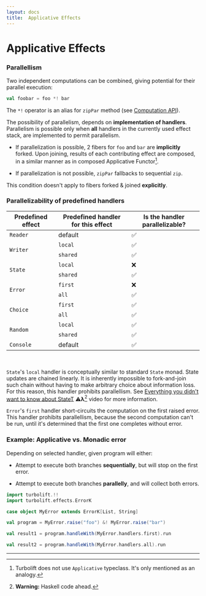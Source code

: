 ```yaml
---
layout: docs
title:  Applicative Effects
---
```



# Applicative Effects

### Parallellism

Two independent computations can be combined, giving potential for their parallel execution:
```scala
val foobar = foo *! bar
```
The `*!` operator is an alias for `zipPar` method (see [Computation API](https://javadoc.io/static/io.github.marcinzh/turbolift-core_3/@VERSION@/turbolift/Computation.html)).

The possibility of parallelism, depends on **implementation of handlers**.
Parallelism is possible only when **all** handlers in the currently used effect stack,
are implemented to permit parallelism.

- If parallelization is possible, 2 fibers for `foo` and `bar` are **implicitly** forked.
Upon joining, results of each contributing effect are composed, 
in a similar manner as in composed Applicative Functor[^1].

- If parallelization is not possible, `zipPar` fallbacks to sequential `zip`.

This condition doesn't apply to fibers forked & joined **explicitly**.

### Parallelizability of predefined handlers

<table>
  <thead>
    <tr>
      <th align="center">Predefined effect</th>
      <th align="center">Predefined handler for this effect</th>
      <th align="center">Is the handler parallelizable?</th>
    </tr>
  </thead>
  <tbody>
    <tr>
      <td><code>Reader</code></td>
      <td>default</td>
      <td>✅</td>
    </tr>
    <tr>
      <td rowspan="2"><code>Writer</code></td>
      <td><code>local</code></td>
      <td>✅</td>
    </tr>
    <tr>
      <td><code>shared</code></td>
      <td>✅</td>
    </tr>
    <tr>
      <td rowspan="2"><code>State</code></td>
      <td><code>local</code></td>
      <td>❌</td>
    </tr>
    <tr>
      <td><code>shared</code></td>
      <td>✅</td>
    </tr>
    <tr>
      <td rowspan="2"><code>Error</code></td>
      <td><code>first</code></td>
      <td>❌</td>
    </tr>
    <tr>
      <td><code>all</code></td>
      <td>✅</td>
    </tr>
    <tr>
      <td rowspan="2"><code>Choice</code></td>
      <td><code>first</code></td>
      <td>✅</td>
    </tr>
    <tr>
      <td><code>all</code></td>
      <td>✅</td>
    </tr>
    <tr>
      <td rowspan="2"><code>Random</code></td>
      <td><code>local</code></td>
      <td>✅</td>
    </tr>
    <tr>
      <td><code>shared</code></td>
      <td>✅</td>
    </tr>
    <tr>
      <td><code>Console</code></td>
      <td>default</td>
      <td>✅</td>
    </tr>
  </tbody>
</table>

&nbsp;

`State`'s `local` handler is conceptually similar to standard `State` monad.
State updates are chained linearly.
It is inherently impossible to fork-and-join such chain
without having to make arbitrary choice about information loss.
For this reason, this handler prohibits parallellism.
See [Everything you didn't want to know about StateT](https://www.youtube.com/watch?v=KZIN9f9rI34&t=515s) ⚠️**λ**[^2] video for more information.

`Error`'s `first` handler short-circuits the computation on the first raised error.
This handler prohibits parallellism,
because the second computation can't be run,
until it's determined that the first one completes without error.

### Example: Applicative vs. Monadic error

Depending on selected handler, given program will either:

- Attempt to execute both branches **sequentially**, but will stop on the first error.

- Attempt to execute both branches **parallelly**, and will collect both errors.

```scala mdoc
import turbolift.!!
import turbolift.effects.ErrorK

case object MyError extends ErrorK[List, String]

val program = MyError.raise("foo") &! MyError.raise("bar")

val result1 = program.handleWith(MyError.handlers.first).run

val result2 = program.handleWith(MyError.handlers.all).run
```

---

[^1]: Turbolift does not use `Applicative` typeclass. It's only mentioned as an analogy.
[^2]: **Warning:** Haskell code ahead.